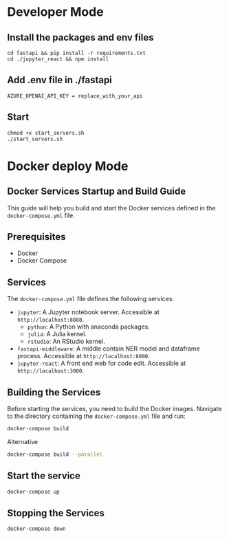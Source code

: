 # Developer Mode
## Install the packages and env files 
```
cd fastapi && pip install -r requirements.txt 
cd ./jupyter_react && npm install 
```
## Add .env file in ./fastapi
```
AZURE_OPENAI_API_KEY = replace_with_your_api
```
## Start
```
chmod +x start_servers.sh 
./start_servers.sh
```

# Docker deploy Mode
## Docker Services Startup and Build Guide

This guide will help you build and start the Docker services defined in the `docker-compose.yml` file.

## Prerequisites

- Docker
- Docker Compose

## Services

The `docker-compose.yml` file defines the following services:

- `jupyter`: A Jupyter notebook server. Accessible at `http://localhost:8888`.
    - `python`: A Python with anaconda packages.
    - `julia`: A Julia kernel. 
    - `rstudio`: An RStudio kernel.
- `fastapi-middleware`: A middle contain NER model and dataframe process. Accessible at `http://localhost:8000`.
- `jupyter-react`: A front end web for code edit. Accessible at `http://localhost:3000`.

## Building the Services

Before starting the services, you need to build the Docker images. Navigate to the directory containing the `docker-compose.yml` file and run:

```bash
docker-compose build 
```
Alternative
```bash
docker-compose build --parallel
```

## Start the service
```bash
docker-compose up
```

## Stopping the Services
```bash
docker-compose down
```
